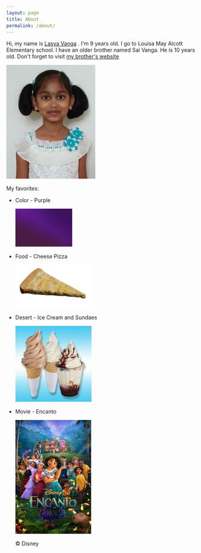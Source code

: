 ```yaml
---
layout: page
title: About
permalink: /about/
---
```


Hi, my name is [Lasya Vanga]({{site.url}}) . I'm 9 years old. I go to Louisa May Alcott Elementary school. I have an older brother named Sai Vanga. He is 10 years old.
Don't forget to visit [my brother's website](https://sai.rocks)

<img alt="Me!" src="/assets/photos/me-about.jpg" height="300">

My favorites:

- Color - Purple

  <img alt="Purple" src="/assets/favorites/purple.jpeg" width="150">

- Food - Cheese Pizza

  <img alt="Pizza" src="/assets/favorites/pizza.png" width="200">

- Desert - Ice Cream and Sundaes

  <img alt="Ice Cream and Sundaes" src="/assets/favorites/sundaes.jpeg" height="200">

- Movie - Encanto

  <img alt="Encanto" src="/assets/favorites/encanto.jpeg" height="300">

  &copy; Disney
